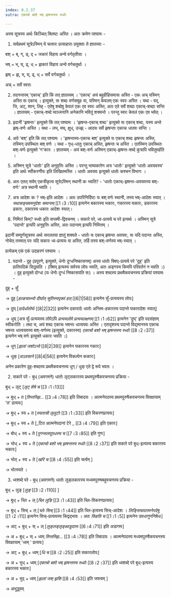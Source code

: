 ```yaml
---
index: 8.2.37
sutra: एकाचो बशो भष् झषन्तस्य स्ध्वोः

---
```

अस्य सूत्रस्य अर्थः किञ्चित् क्लिष्टः अस्ति । अतः क्रमेण पश्यामः -



1. सर्वप्रथमं सूत्रेऽस्मिन् ये चत्वारः प्रत्याहाराः प्रयुक्ताः ते ज्ञातव्याः - 

बश् = ब्, ग्, ड्, द् = जकारं विहाय अन्ये वर्गतृतीयाः ।

भष् = भ्, घ्, ढ्, ध् = झकारं विहाय अन्ये वर्गचतुर्थाः ।

झष् = झ्, भ्, घ्, ढ्, ध् = सर्वे वर्गचतुर्थाः ।

अच् = सर्वे स्वराः



2. तदनन्तरम्  'एकाच्'  इति किं तत् ज्ञातव्यम् । 'एकाच्' अयं बहुव्रीहिसमासः अस्ति - एकः अच् यस्मिन् अस्ति सः एकाच् । इत्युक्ते, सः शब्दः वर्णसमूहः वा, यस्मिन् केवलम् एकः स्वरः अस्ति । यथा - वद्, जि, अट्, श्वन्, लिह् - एतेषु शब्देषु केवलं एकः एव स्वरः अस्ति, अतः एते सर्वे शब्दाः एकाच्-शब्दाः सन्ति । ज्ञातव्यम् - एकाच्-शब्दे व्यञ्जनानि अनेकानि भवितुं शक्यन्ते । परन्तु स्वरः केवलं एकः एव भवेत् ।



3. इदानीं 'झषन्तः' इत्युक्ते किं तत् पश्यामः । 'झषन्त-एकाच् शब्दः' इत्युक्ते सः एकाच् शब्दः, यस्य अन्ते झष्-वर्णः अस्ति । यथा - लभ्, मघ्,  क्षुध्, उज्झ्  - आदयः सर्वे झषन्ताः एकाचः धातवः सन्ति ।                          



4. अग्रे 'बश्' इति किं तत् पश्यामः ।  'झषन्तस्य-एकाचः बश्' इत्युक्ते यः एकाच् शब्दः झषन्तः अस्ति, तस्मिन् उपस्थितः बश् वर्णः । यथा - गृध्-धातुः एकाच् अस्ति, झषन्तः च अस्ति । एतस्मिन् उपस्थितः बश्-वर्णः इत्युक्ते  'ग'कारः । ज्ञातव्यम् - अयं बश्-वर्णः अस्मिन् एकाच्-झषन्त-शब्दे कुत्रापि भवितुमर्हति ।



5. अस्मिन् सूत्रे 'धातोः' इति अनुवृत्तिः अस्ति । परन्तु भाष्यकारेण अत्र 'धातोः' इत्युक्ते 'धातोः अवयवस्य' इति अर्थः स्वीकरणीयः इति लिखितमस्ति । धातोः अवयवः इत्युक्ते धातोः कश्चन विभागः । 



6. अतः एतत् सर्वम् एकत्रीकृत्य सूत्रेऽस्मिन् स्थानी कः भवति? - 'धातोः एकाच्-झषन्त-अवयवस्य बश्-वर्णः' अत्र स्थानी भवति । 



7. अत्र आदेशः कः ? भष्-इति आदेशः । अतः उपरिनिर्दिष्टः यः बश् वर्णः स्थानी, तस्य भष्-आदेशः स्यात् । _यथासङ्ख्यमनुदेशः  समानाम्_ [[1।3।10]] इत्यनेन बकारस्य भकारः, गकारस्य घकारः, डकारस्य ढकारः, दकारस्य धकारः आदेशः स्यात्।



8. निमित्तं किम्? स्ध्वोः इति सप्तमी-द्विवचनम् । सकारे परे, ध्व-प्रत्यये च परे इत्यर्थः । अस्मिन् सूत्रे 'पदान्ते' इत्यपि अनुवृत्तिः अस्ति, अतः पदान्तम् इत्यपि निमित्तम् ।



इदानीं सम्पूर्णसूत्रस्य अर्थः सरलतया ज्ञातुं शक्यते - धातोः यः एकाच् झषन्तः अवयवः, सः यदि पदान्तः अस्ति, नोचेत् तस्मात् परः यदि सकारः ध्व-प्रत्ययः वा अस्ति, तर्हि तस्य बश्-वर्णस्य भष्-स्यात् ।



प्रत्येकम् एकं एकं उदाहरणं पश्यामः ।



1) पदान्ते -  दुह् (प्रपूरणे, इत्युक्ते, धेनोः दुग्धनिष्कासनम्) अस्य धातोः क्विप्-प्रत्यये परे 'दुह्' इति प्रातिपदिकं सिद्ध्यति । (क्विप् इत्यस्य सर्वस्य लोपः भवति, अतः अङ्गस्य किमपि परिवर्तनं न भवति ।) । दुह् इत्युक्ते दोग्धा (यः धेनोः दुग्धं निष्कासयति सः) । अस्य शब्दस्य प्रथमैकवचनस्य प्रक्रियां पश्यामः -



दुह् + सुँ 

→ दुह् [_हल्ङ्याब्भ्यो दीर्घात् सुतिस्यपृक्तं हल्_ [[6|1|58]] इत्यनेन सुँ-प्रत्ययस्य लोपः]                

→ दुघ् [_दादेर्धातोर्घः_ [[8|2|32]] इत्यनेन दकारादेः धातोः अन्तिम-हकारस्य पदान्ते घकारादेशः स्यात्]

→ धुघ् [अत्र सुँ-प्रत्ययस्य लोपेऽपि _प्रत्ययलोपे प्रत्ययलक्षणम्_ [[1।1।62]] इत्यनेन 'दुघ्' इति पदसंज्ञाम् स्वीकरोति । तथा च, अयं शब्दः एकाचः भषन्तः धात्वयवः अस्ति । एतादृशस्य पदान्ते विद्यमानस्य एकाचः भषन्तः धात्वयवस्य बश्-वर्णस्य (इत्युक्ते, दकारस्य) _एकाचो बशो भष् झषन्तस्य स्ध्वोः_ [[8।2।37]] इत्यनेन भष् वर्णः इत्युक्ते धकारः भवति ।)

→ धुग् [_झलां जशोऽन्ते_ [[8|2|39]] इत्यनेन घकारस्य गकारः]

→ धुक् [_वाऽवसाने_ [[8|4|56]] इत्यनेन विकल्पेन ककारः]



अनेन प्रकारेण दुह्-शब्दस्य प्रथमैकवचनस्य धुग् / धुक् एते द्वे रूपे भवतः ।



2) सकारे परे - बुध् (अवगमने) धातोः लृट्लकारस्य प्रथमपुरुषैकवचनस्य प्रक्रिया - 

बुध् + लृट् [_लृट् शेषे च_ [[3।1।13]]]

→ बुध् + त [_तिप्तस्झि..._ [[3।4।78]] इति तिबादयः । आत्मनेपदस्य प्रथमपुरुषैकवचनस्य विवक्षायाम् 'त' प्रत्ययः]

→ बुध् + स्य + त [_स्यतासी लृलुटोः_ [[3।1।33]] इति विकरणप्रत्ययः]

→ बुध् + स्य + ते [_टित आत्मनेपदानां टेरे _ [[3।4।79]] इति एकारः]   

→ बोध् + स्य + ते [_पुगन्तलघूपधस्य च_ [[7।3।85]] इति गुणः]

→ भोध् + स्य + ते [_एकाचो बशो भष् झषन्तस्य स्ध्वोः_ [[8।2।37]] इति सकारे परे बुध्-इत्यस्य बकारस्य भकारः]

→ भोत् + स्य + ते [_खरि च_ [[8।4।55]] इति चर्त्वम् ]

→ भोत्स्यते ।



3) ध्वशब्दे परे - बुध् (अवगमने) धातोः लुङ्लकारस्य मध्यमपुरुषबहुवचनस्य प्रक्रिया - 

बुध् + लुङ् [_लुङ्_ [[3।2।110]] ]

→ बुध् + च्लि + ल्  [_च्लि लुङि_ [[3।1।43]] इति च्लि-विकरणप्रत्ययः]

→ बुध् + सिच् + ल्  [_च्लेः सिच्_ [[3।1।44]] इति च्लि-इत्यस्य सिच्-आदेशः । _लिङ्सिचावात्मनेपदेषु_ [[1।2।11]] इत्यनेन सिच्-प्रत्ययस्य किद्वद्भावः । अतः _क्ङिति च_ [[1।1।5]] इत्यनेन उपधागुणनिषेधः]        

→ अट् + बुध् + स् + ल्  [_लुङ्लङ्लृङ्क्ष्वडुदात्तः_ [[6।4।71]] इति अडागमः]

→ अ + बुध् + स् + ध्वम् _तिप्तस्झि..._ [[3।4।78]] इति तिबादयः  । आत्मनेपदस्य मध्यमपुरुषैकवचनस्य विवक्षायाम् 'ध्वम् ' प्रत्ययः]

→ अट् + बुध् + ध्वम् [_धि च_ [[8।2।25]] इति सकारलोपः]

→ अ + भुध् + ध्वम् [_एकाचो बशो भष् झषन्तस्य स्ध्वोः_ [[8।2।37]] इति ध्वशब्दे  परे बुध्-इत्यस्य बकारस्य भकारः]

→ अ + भुद् + ध्वम् [_झलां जश् झशि_ [[8।4।53]]  इति जश्त्वम् ]

→ अभुद्ध्वम्
